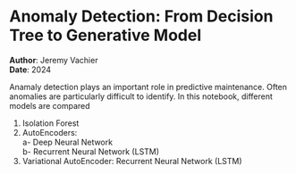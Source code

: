 # Anomaly Detection: From Decision Tree to Generative Model

**Author**: Jeremy Vachier\
**Date**: 2024

Anamaly detection plays an important role in predictive maintenance. Often anomalies are particularly difficult to identify. In this notebook, different models are compared
1) Isolation Forest
2) AutoEncoders: \
    a- Deep Neural Network \
    b- Recurrent Neural Network (LSTM)
3) Variational AutoEncoder: Recurrent Neural Network (LSTM)